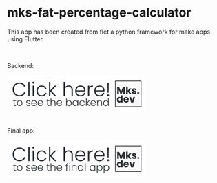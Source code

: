 # mks-fat-percentage-calculator

This app has been created from flet a python framework for make apps using Flutter.

<br>

Backend:

<div align="left">
  <a href="https://github.com/mKsDEV08/mks-fat-percentage-calculator-backend">
    <img src="images/clickhere.png" width="320">
  </a>
</div>

<br>

Final app:

<div align="left">
  <a href="https://mks-fat-percentage-calculator.vercel.app/">
    <img src="images/clickhereapp.png" width="320">
  </a>
</div>
